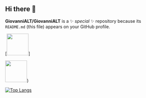 ## Hi there 👋


**GiovanniALT/GiovanniALT** is a ✨ _special_ ✨ repository because its `README.md` (this file) appears on your GitHub profile.

[<img src="https://hermes.dio.me/tracks/608ecefd-1d10-42ea-9f58-3e7a4548ab3e.png" width="70">]

[<img src="https://hermes.digitalinnovation.one/assets/diome/logo-full.svg" width="70">](https://github.com/GiovanniALT/GiovanniALT/edit/main/README.md))

<div style="width: 200px;">
<a href="https://github.com/GiovanniALT/github-readme-stats">
  <img src="https://github-readme-stats.vercel.app/api/top-langs/?GiovanniALT&langs_count=8" alt="Top Langs" />
</a>
</div>
